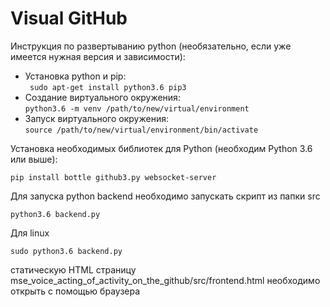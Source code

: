 
# Visual GitHub

Инструкция по развертыванию python (необязательно, если уже имеется нужная версия и зависимости):
* Установка python и pip:  
` sudo apt-get install python3.6 pip3`
* Создание виртуального окружения:  
`python3.6 -m venv /path/to/new/virtual/environment`
* Запуск виртуального окружения:  
`source /path/to/new/virtual/environment/bin/activate`

Установка необходимых библиотек для Python (необходим Python 3.6 или выше):  
```
pip install bottle github3.py websocket-server
```

Для запуска python backend необходимо запускать скрипт из папки src
```
python3.6 backend.py
```

Для linux
```
sudo python3.6 backend.py
```

статическую HTML страницу mse_voice_acting_of_activity_on_the_github/src/frontend.html необходимо открыть с помощью браузера
